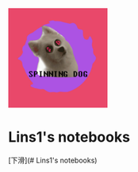<div>
<img src="https://github.com/linkins1/MyNoteBooks/blob/master/SPINNING%20DOG.jpg" width="200" height="200"/>
</div>
<h1> Lins1's notebooks </h1>

[下滑](# Lins1's notebooks)
